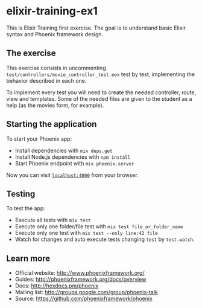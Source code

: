 # elixir-training-ex1

This is Elixir Training first exercise. The goal is to understand basic Elixir
syntax and Phoenix framework design.

## The exercise

This exercise consists in uncommenting
`test/controllers/movie_controller_test.eex` test by test, implementing the
behavior described in each one.

To implement every test you will need to create
the needed controller, route, view and templates. Some of the needed files are
given to the student as a help (as the movies form, for example).

## Starting the application

To start your Phoenix app:

  * Install dependencies with `mix deps.get`
  * Install Node.js dependencies with `npm install`
  * Start Phoenix endpoint with `mix phoenix.server`

Now you can visit [`localhost:4000`](http://localhost:4000) from your browser.

## Testing

To test the app:

  * Execute all tests with `mix test`
  * Execute only one folder/file test with `mix test file_or_folder_name`
  * Execute only one test with `mix test --only line:42 file`
  * Watch for changes and auto execute tests changing `test` by `test.watch`.

## Learn more

  * Official website: http://www.phoenixframework.org/
  * Guides: http://phoenixframework.org/docs/overview
  * Docs: http://hexdocs.pm/phoenix
  * Mailing list: http://groups.google.com/group/phoenix-talk
  * Source: https://github.com/phoenixframework/phoenix
